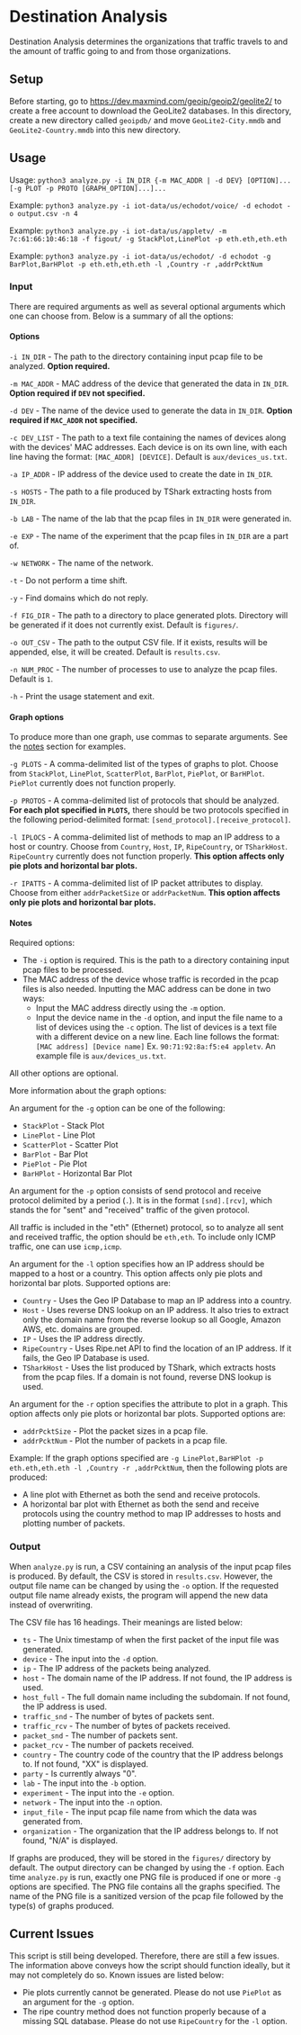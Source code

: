 # Destination Analysis

Destination Analysis determines the organizations that traffic travels to and the amount of traffic going to and from those organizations.

## Setup
Before starting, go to https://dev.maxmind.com/geoip/geoip2/geolite2/ to create a free account to download the GeoLite2 databases. In this directory, create a new directory called `geoipdb/` and move `GeoLite2-City.mmdb` and `GeoLite2-Country.mmdb` into this new directory.

## Usage

Usage: `python3 analyze.py -i IN_DIR {-m MAC_ADDR | -d DEV} [OPTION]... [-g PLOT -p PROTO [GRAPH_OPTION]...]...`

Example: `python3 analyze.py -i iot-data/us/echodot/voice/ -d echodot -o output.csv -n 4`

Example: `python3 analyze.py -i iot-data/us/appletv/ -m 7c:61:66:10:46:18 -f figout/ -g StackPlot,LinePlot -p eth.eth,eth.eth`

Example: `python3 analyze.py -i iot-data/us/echodot/ -d echodot -g BarPlot,BarHPlot -p eth.eth,eth.eth -l ,Country -r ,addrPcktNum`

### Input

There are required arguments as well as several optional arguments which one can choose from. Below is a summary of all the options:

#### Options

`-i IN_DIR` - The path to the directory containing input pcap file to be analyzed. **Option required.**

`-m MAC_ADDR` - MAC address of the device that generated the data in `IN_DIR`. **Option required if `DEV` not specified.**

`-d DEV` - The name of the device used to generate the data in `IN_DIR`. **Option required if `MAC_ADDR` not specified.**

`-c DEV_LIST` - The path to a text file containing the names of devices along with the devices' MAC addresses. Each device is on its own line, with each line having the format: `[MAC_ADDR] [DEVICE]`. Default is `aux/devices_us.txt`.

`-a IP_ADDR` - IP address of the device used to create the date in `IN_DIR`.

`-s HOSTS` - The path to a file produced by TShark extracting hosts from `IN_DIR`.

`-b LAB` - The name of the lab that the pcap files in `IN_DIR` were generated in.

`-e EXP` - The name of the experiment that the pcap files in `IN_DIR` are a part of.

`-w NETWORK` - The name of the network.

`-t` - Do not perform a time shift.

`-y` - Find domains which do not reply.

`-f FIG_DIR` - The path to a directory to place generated plots. Directory will be generated if it does not currently exist. Default is `figures/`.

`-o OUT_CSV` - The path to the output CSV file. If it exists, results will be appended, else, it will be created. Default is `results.csv`.

`-n NUM_PROC` - The number of processes to use to analyze the pcap files. Default is `1`.

`-h` - Print the usage statement and exit.

#### Graph options

To produce more than one graph, use commas to separate arguments. See the [notes](#Notes) section for examples.

`-g PLOTS` - A comma-delimited list of the types of graphs to plot. Choose from `StackPlot`, `LinePlot`, `ScatterPlot`, `BarPlot`, `PiePlot`, or `BarHPlot`. `PiePlot` currently does not function properly.

`-p PROTOS` - A comma-delimited list of protocols that should be analyzed. **For each plot specified in `PLOTS`,** there should be two protocols specified in the following period-delimited format: `[send_protocol].[receive_protocol]`.

`-l IPLOCS` - A comma-delimited list of methods to map an IP address to a host or country. Choose from `Country`, `Host`, `IP`, `RipeCountry`, or `TSharkHost`. `RipeCountry` currently does not function properly. **This option affects only pie plots and horizontal bar plots.**

`-r IPATTS` - A comma-delimited list of IP packet attributes to display. Choose from either `addrPacketSize` or `addrPacketNum`. **This option affects only pie plots and horizontal bar plots.**

#### Notes

Required options:
- The `-i` option is required. This is the path to a directory containing input pcap files to be processed.
- The MAC address of the device whose traffic is recorded in the pcap files is also needed. Inputting the MAC address can be done in two ways:
  - Input the MAC address directly using the `-m` option.
  - Input the device name in the `-d` option, and input the file name to a list of devices using the `-c` option. The list of devices is a text file with a different device on a new line. Each line follows the format: `[MAC address] [Device name]` Ex. `90:71:92:8a:f5:e4 appletv`. An example file is `aux/devices_us.txt`.

All other options are optional.

More information about the graph options:

An argument for the `-g` option can be one of the following:

- `StackPlot` - Stack Plot
- `LinePlot` - Line Plot
- `ScatterPlot` - Scatter Plot
- `BarPlot` - Bar Plot
- `PiePlot` - Pie Plot
- `BarHPlot` - Horizontal Bar Plot

An argument for the `-p` option consists of send protocol and receive protocol delimited by a period (`.`). It is in the format `[snd].[rcv]`, which stands the for "sent" and "received" traffic of the given protocol.

All traffic is included in the "eth" (Ethernet) protocol, so to analyze all sent and received traffic, the option should be `eth,eth`. To include only ICMP traffic, one can use `icmp,icmp`.

An argument for the `-l` option specifies how an IP address should be mapped to a host or a country. This option affects only pie plots and horizontal bar plots. Supported options are:

- `Country` - Uses the Geo IP Database to map an IP address into a country.
- `Host` - Uses reverse DNS lookup on an IP address. It also tries to extract only the domain name from the reverse lookup so all Google, Amazon AWS, etc. domains are grouped.
- `IP` - Uses the IP address directly.
- `RipeCountry` - Uses Ripe.net API to find the location of an IP address. If it fails, the Geo IP Database is used.
- `TSharkHost` - Uses the list produced by TShark, which extracts hosts from the pcap files. If a domain is not found, reverse DNS lookup is used.

An argument for the `-r` option specifies the attribute to plot in a graph. This option affects only pie plots or horizontal bar plots. Supported options are:

- `addrPcktSize` - Plot the packet sizes in a pcap file.
- `addrPcktNum` - Plot the number of packets in a pcap file.

Example: If the graph options specified are `-g LinePlot,BarHPlot -p eth.eth,eth.eth -l ,Country -r ,addrPcktNum`, then the following plots are produced:

- A line plot with Ethernet as both the send and receive protocols.
- A horizontal bar plot with Ethernet as both the send and receive protocols using the country method to map IP addresses to hosts and plotting number of packets.

### Output

When `analyze.py` is run, a CSV containing an analysis of the input pcap files is produced. By default, the CSV is stored in `results.csv`. However, the output file name can be changed by using the `-o` option. If the requested output file name already exists, the program will append the new data instead of overwriting.

The CSV file has 16 headings. Their meanings are listed below:

- `ts` - The Unix timestamp of when the first packet of the input file was generated.
- `device` - The input into the `-d` option.
- `ip` - The IP address of the packets being analyzed.
- `host` - The domain name of the IP address. If not found, the IP address is used.
- `host_full` - The full domain name including the subdomain. If not found, the IP address is used.
- `traffic_snd` - The number of bytes of packets sent.
- `traffic_rcv` - The number of bytes of packets received.
- `packet_snd` - The number of packets sent.
- `packet_rcv` - The number of packets received.
- `country` - The country code of the country that the IP address belongs to. If not found, "XX" is displayed.
- `party` - Is currently always "0".
- `lab` - The input into the `-b` option.
- `experiment` - The input into the `-e` option.
- `network` - The input into the `-n` option.
- `input_file` - The input pcap file name from which the data was generated from.
- `organization` - The organization that the IP address belongs to. If not found, "N/A" is displayed.

If graphs are produced, they will be stored in the `figures/` directory by default. The output directory can be changed by using the `-f` option. Each time `analyze.py` is run, exactly one PNG file is produced if one or more `-g` options are specified. The PNG file contains all the graphs specified. The name of the PNG file is a sanitized version of the pcap file followed by the type(s) of graphs produced.

## Current Issues

This script is still being developed. Therefore, there are still a few issues. The information above conveys how the script should function ideally, but it may not completely do so. Known issues are listed below:

- Pie plots currently cannot be generated. Please do not use `PiePlot` as an argument for the `-g` option.
- The ripe country method does not function properly because of a missing SQL database. Please do not use `RipeCountry` for the `-l` option.

